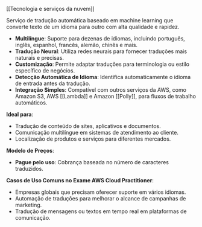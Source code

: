 [[Tecnologia e serviços da nuvem]]

Serviço de tradução automática baseado em machine learning que converte texto de um idioma para outro com alta qualidade e rapidez.
- **Multilíngue**: Suporte para dezenas de idiomas, incluindo português, inglês, espanhol, francês, alemão, chinês e mais.
- **Tradução Neural**: Utiliza redes neurais para fornecer traduções mais naturais e precisas.
- **Customização**: Permite adaptar traduções para terminologia ou estilo específico de negócios.
- **Detecção Automática de Idioma**: Identifica automaticamente o idioma de entrada antes da tradução.
- **Integração Simples**: Compatível com outros serviços da AWS, como Amazon S3, AWS [[Lambda]] e Amazon [[Polly]], para fluxos de trabalho automáticos.

**Ideal para**:

- Tradução de conteúdo de sites, aplicativos e documentos.
- Comunicação multilíngue em sistemas de atendimento ao cliente.
- Localização de produtos e serviços para diferentes mercados.

**Modelo de Preços**:

- **Pague pelo uso**: Cobrança baseada no número de caracteres traduzidos.

**Casos de Uso Comuns no Exame AWS Cloud Practitioner**:

- Empresas globais que precisam oferecer suporte em vários idiomas.
- Automação de traduções para melhorar o alcance de campanhas de marketing.
- Tradução de mensagens ou textos em tempo real em plataformas de comunicação.